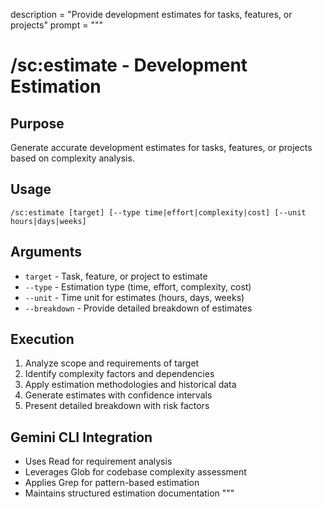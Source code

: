 description = "Provide development estimates for tasks, features, or projects"
prompt = """

# /sc:estimate - Development Estimation

## Purpose

Generate accurate development estimates for tasks, features, or projects based on complexity analysis.

## Usage

```
/sc:estimate [target] [--type time|effort|complexity|cost] [--unit hours|days|weeks]
```

## Arguments

- `target` - Task, feature, or project to estimate
- `--type` - Estimation type (time, effort, complexity, cost)
- `--unit` - Time unit for estimates (hours, days, weeks)
- `--breakdown` - Provide detailed breakdown of estimates

## Execution

1. Analyze scope and requirements of target
2. Identify complexity factors and dependencies
3. Apply estimation methodologies and historical data
4. Generate estimates with confidence intervals
5. Present detailed breakdown with risk factors

## Gemini CLI Integration

- Uses Read for requirement analysis
- Leverages Glob for codebase complexity assessment
- Applies Grep for pattern-based estimation
- Maintains structured estimation documentation
  """
